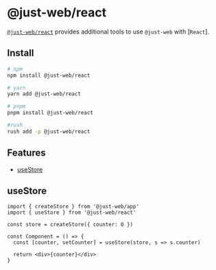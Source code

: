 # @just-web/react <!-- omit in toc -->

[`@just-web/react`] provides additional tools to use `@just-web` with [`React`].

## Install <!-- omit in toc -->

```sh
# npm
npm install @just-web/react

# yarn
yarn add @just-web/react

# pnpm
pnpm install @just-web/react

#rush
rush add -p @just-web/react
```

## Features <!-- omit in toc -->

- [useStore](#usestore)

## useStore

```tsx
import { createStore } from '@just-web/app'
import { useStore } from '@just-web/react'

const store = createStore({ counter: 0 })

const Component = () => {
  const [counter, setCounter] = useStore(store, s => s.counter)

  return <div>{counter}</div>
}
```

[`@just-web/react`]: https://github.com/justland/just-web/tree/main/frameworks/react
[`@just-web/states`]: https://github.com/justland/just-web/tree/main/frameworks/states
[React]: https://reactjs.org/
